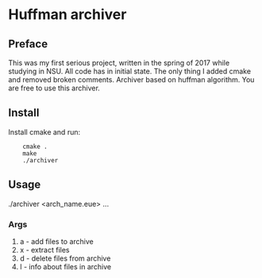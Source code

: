 # Huffman archiver

## Preface
This was my first serious project, written in the spring of 2017 while studying in NSU.
All code has in initial state. The only thing I added cmake and removed broken comments. 
Archiver based on huffman algorithm.
You are free to use this archiver.

## Install
Install cmake and run:
``` 
    cmake .
    make
    ./archiver
```

## Usage
./archiver <arg> <arch_name.eue> <file1> <file2>...

### Args 
1. a - add files to archive
1. x - extract files
1. d - delete files from archive
1. l - info about files in archive